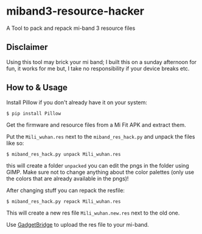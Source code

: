 # miband3-resource-hacker
A Tool to pack and repack mi-band 3 resource files

## Disclaimer

Using this tool may brick your mi band; I built this on a sunday afternoon for fun, it works for me but, I take no responsibility if your device breaks etc.

## How to & Usage

Install Pillow if you don't already have it on your system:

	$ pip install Pillow

Get the firmware and resource files from a Mi Fit APK and extract them.

Put the `Mili_wuhan.res` next to the `miband_res_hack.py` and unpack the files like so:

	$ miband_res_hack.py unpack Mili_wuhan.res

this will create a folder `unpacked` you can edit the pngs in the folder
using GIMP. Make sure not to change anything about the color palettes (only use the
colors that are already available in the pngs)!

After changing stuff you can repack the resfile:

	$ miband_res_hack.py repack Mili_wuhan.res

This will create a new res file `Mili_wuhan.new.res` next to the old one.

Use [GadgetBridge](https://gadgetbridge.org/) to upload the res file to your mi-band.

